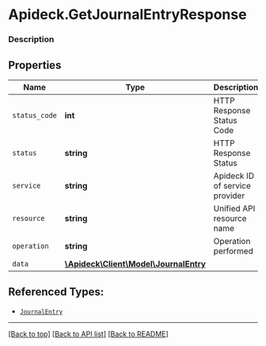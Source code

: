 # Apideck.GetJournalEntryResponse

### Description

## Properties
Name | Type | Description | Notes
------------ | ------------- | ------------- | -------------
`status_code` | **int** | HTTP Response Status Code | 
`status` | **string** | HTTP Response Status | 
`service` | **string** | Apideck ID of service provider | 
`resource` | **string** | Unified API resource name | 
`operation` | **string** | Operation performed | 
`data` | [**\Apideck\Client\Model\JournalEntry**](JournalEntry.md) |  | 





## Referenced Types:





* [`JournalEntry`](JournalEntry.md)

---

[[Back to top]](#) [[Back to API list]](../../../../README.md#documentation-for-api-endpoints) [[Back to README]](../../../../README.md)


